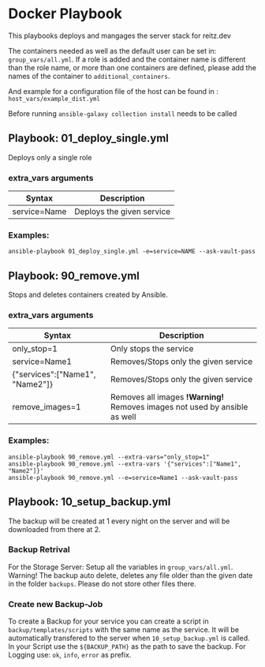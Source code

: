 # Docker Playbook

This playbooks deploys and mangages the server stack for reitz.dev

The containers needed as well as the default user can be set in: `group_vars/all.yml`.
If a role is added and the container name is different than the role name, or more than one containers are defined, please add the names of the container to `additional_containers`.

And example for a configuration file of the host can be found in : `host_vars/example_dist.yml`

Before running `ansible-galaxy collection install` needs to be called

## Playbook: 01_deploy_single.yml

Deploys only a single role

### extra_vars arguments 
| Syntax      | Description |
| ----------- | ----------- |
| service=Name   | Deploys the given service |

### Examples: 
`ansible-playbook 01_deploy_single.yml -e=service=NAME --ask-vault-pass`

## Playbook: 90_remove.yml

Stops and deletes containers created by Ansible.

### extra_vars arguments 
| Syntax      | Description |
| ----------- | ----------- |
| only_stop=1       | Only stops the service |
| service=Name1   | Removes/Stops only the given service |
| {"services":["Name1", "Name2"]}   | Removes/Stops only the given service |
| remove_images=1   | Removes all images **!Warning!** Removes images not used by ansible as well |


### Examples: 
`ansible-playbook 90_remove.yml --extra-vars="only_stop=1"` \
`ansible-playbook 90_remove.yml --extra-vars '{"services":["Name1", "Name2"]}'` \
`ansible-playbook 90_remove.yml --e=service=Name1 --ask-vault-pass`


## Playbook: 10_setup_backup.yml

The backup will be created at 1 every night on the server and will be downloaded from there at 2.

### Backup Retrival

For the Storage Server: Setup all the variables in `group_vars/all.yml`. Warning! The backup auto delete, deletes any file older than the given date in the folder `backups`. Please do not store other files there.

### Create new Backup-Job

To create a Backup for your service you can create a script in `backup/templates/scripts` with the same name as the service. It will be automatically transfered to the server when `10_setup_backup.yml` is called. In your Script use the `${BACKUP_PATH}` as the path to save the backup. For Logging use: `ok`, `info`, `error` as prefix.